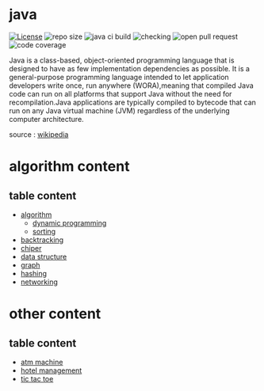 # java

[![License](https://img.shields.io/apm/l/vim-mode?color=red&style=for-the-badge)](https://github.com/kloter2surga/java/blob/main/LICENSE)
![repo size](https://img.shields.io/github/repo-size/kloter2surga/java?style=for-the-badge)
![java ci build](https://img.shields.io/github/workflow/status/kloter2surga/java/Java%20CI%20Build?label=java%20CI%20build&style=for-the-badge)
![checking](https://img.shields.io/github/checks-status/kloter2surga/java/main?style=for-the-badge)
![open pull request](https://img.shields.io/github/issues-pr/kloter2surga/java?style=for-the-badge)
![code coverage](https://img.shields.io/codefactor/grade/github/kloter2surga/java/main?style=for-the-badge)

Java is a class-based, object-oriented programming language that is designed to have as few implementation dependencies as possible. It is a general-purpose programming language intended to let application developers write once, run anywhere (WORA),meaning that compiled Java code can run on all platforms that support Java without the need for recompilation.Java applications are typically compiled to bytecode that can run on any Java virtual machine (JVM) regardless of the underlying computer architecture.

source : [wikipedia](<https://en.wikipedia.org/wiki/Java_(programming_language)>)

# algorithm content

## table content

- [algorithm](https://github.com/kloter2surga/java/tree/main/algo)
  - [dynamic programming](https://github.com/kloter2surga/java/tree/main/algo/dynamicProgramming)
  - [sorting](https://github.com/kloter2surga/java/tree/main/algo/sorting)
- [backtracking](https://github.com/kloter2surga/java/tree/main/backtracking)
- [chiper](https://github.com/kloter2surga/java/tree/main/chiper)
- [data structure](https://github.com/kloter2surga/java/tree/main/dataStructure)
- [graph](https://github.com/kloter2surga/java/tree/main/graph_algorithm)
- [hashing](https://github.com/kloter2surga/java/tree/main/hashing)
- [networking](https://github.com/kloter2surga/java/tree/main/networking)

# other content

## table content

- [atm machine](https://github.com/kloter2surga/java/tree/main/atmMachine)
- [hotel management](https://github.com/kloter2surga/java/tree/main/hotelManagement)
- [tic tac toe](https://github.com/kloter2surga/java/tree/main/ticTacToe)
